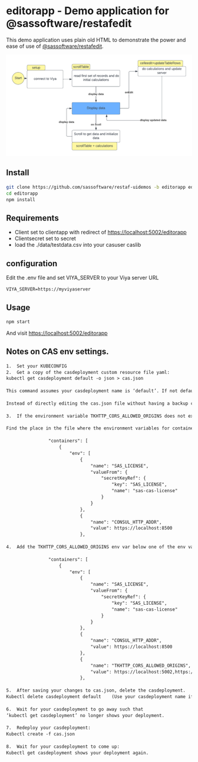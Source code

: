 # editorapp  - Demo application for @sassoftware/restafedit


This demo application uses plain old HTML to demonstrate the power and ease of use of
[@sassoftware/restafedit](https://sassoftware.github.io/restaf/restafedit/index.html).

![Basic FLow](./editorapp.png)

## Install

```sh
git clone https://github.com/sassoftware/restaf-uidemos -b editorapp editorapp
cd editorapp
npm install
```

## Requirements

- Client set to clientapp with redirect of <https://localhost:5002/editorapp>
- Clientsecret set to secret
- load the ./data/testdata.csv into your casuser caslib

## configuration

Edit the .env file and set VIYA_SERVER to your Viya server URL

```env
VIYA_SERVER=https://myviyaserver
```

## Usage

```sh
npm start
```

And visit <https://localhost:5002/editorapp>

## Notes on CAS env settings.

```txt
1.	Set your KUBECONFIG
2.	Get a copy of the casdeployment custom resource file yaml:
kubectl get casdeployment default -o json > cas.json  

This command assumes your casdeployment name is ‘default’. If not default, use your casdeployment name from  the ‘kubectl get casdeployment’ command.

Instead of directly editing the cas.json file without having a backup copy, you might want to make a copy of the file. This way, if a mistake is made when editing, and CAS won’t re-deploy, you will have a copy of the original you can apply and not have to redo your whole Viya deployment. 

3.	If the environment variable TKHTTP_CORS_ALLOWED_ORIGINS does not exist in the json file, add it. If it does, modify it to for your purpose. Here is an example.

Find the place in the file where the environment variables for containers are specified. For example, find “name”: “SAS_LICENSE”. Here is a snippet.

                "containers": [
                    {
                        "env": [
                            {
                                "name": "SAS_LICENSE",
                                "valueFrom": {
                                    "secretKeyRef": {
                                        "key": "SAS_LICENSE",
                                        "name": "sas-cas-license"
                                    }
                                }
                            },
                            {
                                "name": "CONSUL_HTTP_ADDR",
                                "value": https://localhost:8500
                            },

4.	Add the TKHTTP_CORS_ALLOWED_ORIGINS env var below one of the env variables like so. If you add the new one as the last one, you won’t need the trailing comma of course.

                "containers": [
                    {
                        "env": [
                            {
                                "name": "SAS_LICENSE",
                                "valueFrom": {
                                    "secretKeyRef": {
                                        "key": "SAS_LICENSE",
                                        "name": "sas-cas-license"
                                    }
                                }
                            },
                            {
                                "name": "CONSUL_HTTP_ADDR",
                                "value": https://localhost:8500
                            },
                            {
                                "name": "TKHTTP_CORS_ALLOWED_ORIGINS",
                                "value": https://localhost:5002,https://controller.sas-cas-server-default.cpq.svc.cluster.local:443,https://controller.sas-cas-server-default.cpq.svc.cluster.local:8777
                            },

5.	After saving your changes to cas.json, delete the casdeployment.
Kubectl delete casdeployment default    (Use your casdeployment name if it is not ‘default’.)

6.	Wait for your casdeployment to go away such that 
‘kubectl get casdeployment’ no longer shows your deployment.

7.	Redeploy your casdeployment:
Kubectl create -f cas.json

8.	Wait for your casdeployment to come up:
Kubectl get casdeployment shows your deployment again.
